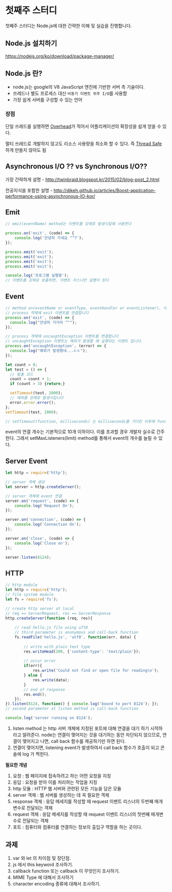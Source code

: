 # 첫째주 스터디

첫째주 스터디는 Node.js에 대한 간략한 이해 및 실습을 진행합니다.

## Node.js 설치하기

https://nodejs.org/ko/download/package-manager/

## Node.js 란?

* node.js는 google의 V8 JavaScript 엔진에 기반한 서버 측 기술이다.
* 쓰레드나 별도 프로세스 대신 ```비동기 이벤트 위주 I/O```를 사용함
* 가장 쉽게 서버를 구성할 수 있는 언어

### 장점  
단일 쓰레드를 실행하면 [Overhead][overhead]가 적어서 어플리케이션의 확장성을 쉽게 얻을 수 있다.

멀티 쓰레드로 개발하지 않고도 리소스 사용량을 최소화 할 수 있다. 즉 [Thread Safe][thread_safe] 하게 만들지 않아도 됨


## Asynchronous I/O ?? vs Synchronous I/O??

가장 간략하게 설명 - 
http://twinbraid.blogspot.kr/2015/02/blog-post_2.html

전공지식을 포함한 설명 - 
http://djkeh.github.io/articles/Boost-application-performance-using-asynchronous-IO-kor/

## Emit 

``` js
// emit(eventName) method는 이벤트를 강제로 발생시킬때 사용한다

process.on('exit', (code) => {
    console.log('안녕히 가세요 ^^7');
});

process.emit('exit');
process.emit('exit');
process.emit('exit');
process.emit('exit');

console.log('프로그램 실행중');
// 이벤트를 강제로 호출하면, 이벤트 리스너만 실행이 된다
```

## Event

```js
// method on(eventName or eventType, eventHandler or eventListener), 이벤트를 연결할때 사용
// process 객체에 exit 이벤트를 연결합니다
process.on('exit', (code) => {
  console.log("안녕히 가거라 ^^");
});

// process 객체에 uncaughtException 이벤트를 연결합니다
// uncaughtException 이벤트는 예외가 발생할 때 실행되는 이벤트 입니다.
process.on('uncaughtException', (error) => {
  console.log("예외가 발생했네...ㄷㄷ");
});

let count = 0;
let test = () => {
  // 탈출 코드
  count = count + 1;
  if (count > 3) {return;}

  setTimeout(test, 2000);
  // 예외를 강제로 발생시킵니다
  error.error.error();
};
setTimeout(test, 2000);

// setTimeout(function, milliseconds) 는 milliseconds를 기다린 이후에 function을 실행

```
event의 연결 개수는 기본적으로 10개 이하이다. 이를 초과할 경우 개발자 실수로 간주한다. 그래서 setMaxListeners(limit) method를 통해서 event의 개수를 늘릴 수 있다.

## Server Event

```js
let http = require('http');

// server 객체 생성
let server = http.createServer();

// server 객체에 event 연결
server.on('request', (code) => {
    console.log('Request On');
});

server.on('connection', (code) => {
    console.log('Connection On');
});

server.on('close', (code) => {
    console.log('Close on');
});

server.listen(8124);
```

## HTTP
```js
// http module
let http = require('http');
// file system module 
let fs = require('fs');

// create http server at local
// req == ServerRequest, res == ServerResponse
http.createServer(function (req, res){
    
    // read hello.js file using uft8
    // third parameter is anonymous and call-back function
    fs.readFile('hello.js', 'utf8', function(err, data) {
        
        // write with plain text type
        res.writeHead(200, {'content-type': 'text/plain'});        
        
        // occur error
        if(err){
            res.write('Could not find or open file for reading\n');
        } else {
            res.write(data);
        }
        // end of response
        res.end();
    });
}).listen(8124, function() { console.log('bound to port 8124'); });
// second parameter at listen method is call-back function

console.log('server running on 8124');
```

1. listen method 는 http 서버 개체에 지정된 포트에 대해 연결을 대기 하기 시작하라고 알려준다. node는 연결이 맺어지는 것을 대기하는 동안 차단되지 않으므로, 연결이 맺어지고 나면, call back 함수를 제공하기만 하면 된다.
2. 연결이 맺어지면, listening event가 발생하여서 call back 함수가 호출이 되고 콘솔에 log 가 찍힌다.

**필요한 개념**
1. 요청 : 웹 페이지에 접속하려고 하는 어떤 요청을 지칭
2. 응답 : 요청을 받아 이를 처리하는 작업을 지칭
3. http 모듈 : HTTP 웹 서버와 관련된 모든 기능을 담은 모듈
4. server 객체 : 웹 서버를 생성하는 데 꼭 필요한 객체
5. response 객체 : 응답 메세지를 작성할 때 request 이벤트 리스너의 두번쨰 매개변수로 전달되는 객체
6. request 객체 : 응답 메세지를 작성할 때 request 이벤트 리스너의 첫번쨰 매개변수로 전달되는 객체
7. 포트 : 컴퓨터와 컴퓨터를 연결하는 정보의 출입구 역할을 하는 곳이다.

## 과제
1. var 와 let 의 차이점 및 장단점.
2. js 에서 this keyword 조사하기.
3. callback function 또는 callback 이 무엇인지 조사하기.
4. MIME Type 에 대해서 조사하기
5. character encoding 종류에 대해서 조사하기.


[overhead]: https://ko.wikipedia.org/wiki/%EC%98%A4%EB%B2%84%ED%97%A4%EB%93%9C
[thread_safe]: https://kldp.org/node/36904